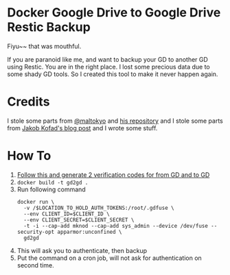 # Docker Google Drive to Google Drive Restic Backup
Fiyu~~ that was mouthful.

If you are paranoid like me, and want to backup your GD to another GD using Restic.
You are in the right place.
I lost some precious data due to some shady GD tools. So I created this tool to make it never happen again.

# Credits
I stole some parts from [@maltokyo](https://github.com/maltokyo) and [his repository](https://github.com/maltokyo/docker-google-drive-ocamlfuse)
and I stole some parts from [Jakob Kofad's blog post](https://jakobkofod.com/automated-restic-backups-google-drive/) and I wrote some stuff.

# How To
1. [Follow this and generate 2 verification codes for from GD and to GD](https://github.com/astrada/google-drive-ocamlfuse/wiki/Headless-Usage-&-Authorization)
2. `docker build -t gd2gd .`
3. Run following command
    ```shell script
    docker run \
      -v /$LOCATION_TO_HOLD_AUTH_TOKENS:/root/.gdfuse \
      --env CLIENT_ID=$CLIENT_ID \
      --env CLIENT_SECRET=$CLIENT_SECRET \
      -t -i --cap-add mknod --cap-add sys_admin --device /dev/fuse --security-opt apparmor:unconfined \
      gd2gd
    ```
4. This will ask you to authenticate, then backup
5. Put the command on a cron job, will not ask for authentication on second time.